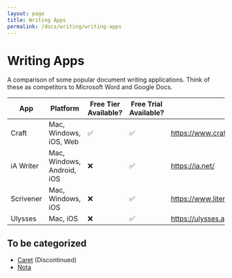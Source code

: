 ```yaml
---
layout: page
title: Writing Apps
permalink: /docs/writing/writing-apps
---
```


# Writing Apps

A comparison of some popular document writing applications. Think of these as competitors to Microsoft Word and Google Docs.

|App|Platform|Free Tier Available?|Free Trial Available?|Website|
|---|--------|--------------------|---------------------|-------|
|Craft|Mac, Windows, iOS, Web| ✅ | ✅ |https://www.craft.do/|
|iA Writer|Mac, Windows, Android, iOS| ❌ | ✅ |https://ia.net/|
|Scrivener|Mac, Windows, iOS| ❌ | ✅ |https://www.literatureandlatte.com/scrivener/|
|Ulysses|Mac, iOS| ❌ | ✅ |https://ulysses.app/|

## To be categorized

- [Caret](https://caret.io) (Discontinued)
- [Nota](https://nota.md)
